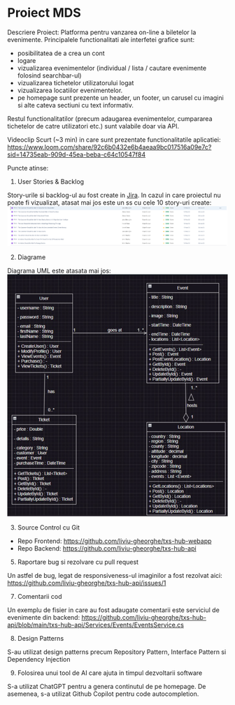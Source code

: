 # Proiect MDS

Descriere Proiect: Platforma pentru vanzarea on-line a biletelor la evenimente. Principalele functionalitati ale interfetei grafice sunt: 
- posibilitatea de a crea un cont
- logare
- vizualizarea evenimentelor (individual / lista / cautare evenimente folosind searchbar-ul)
- vizualizarea tichetelor utilizatorului logat 
- vizualizarea locatiilor evenimentelor. 
- pe homepage sunt prezente un header, un footer, un carusel cu imagini si alte cateva sectiuni cu text informativ. 


Restul functionalitatilor (precum adaugarea evenimentelor, cumpararea tichetelor de catre utilizatori etc.) sunt valabile doar via API. 

Videoclip Scurt (~3 min) in care sunt prezentate functionalitatile aplicatiei: https://www.loom.com/share/92c6b0432e6b4aeaa9bc017516a09e7c?sid=14735eab-909d-45ea-beba-c64c10547f84

Puncte atinse:

1. User Stories & Backlog

Story-urile si backlog-ul au fost create in [Jira](https://clinciudiana02.atlassian.net/jira/software/projects/TXS/boards/1).
In cazul in care proiectul nu poate fi vizualizat, atasat mai jos este un ss cu cele 10 story-uri create: ![Alt text](readme-image.png)

2. Diagrame

Diagrama UML este atasata mai jos:
![Alt text](readme-image-1.png)

3. Source Control cu Git 

- Repo Frontend: https://github.com/liviu-gheorghe/txs-hub-webapp
- Repo Backend: https://github.com/liviu-gheorghe/txs-hub-api

5. Raportare bug si rezolvare cu pull request

Un astfel de bug, legat de responsiveness-ul imaginilor a fost rezolvat aici: https://github.com/liviu-gheorghe/txs-hub-api/issues/1

7. Comentarii cod

Un exemplu de fisier in care au fost adaugate comentarii este serviciul de evenimente din backend: https://github.com/liviu-gheorghe/txs-hub-api/blob/main/txs-hub-api/Services/Events/EventsService.cs


8. Design Patterns

S-au utilizat design patterns precum Repository Pattern, Interface Pattern si Dependency Injection

9. Folosirea unui tool de AI care ajuta in timpul dezvoltarii software

S-a utilizat ChatGPT pentru a genera continutul de pe homepage. De asemenea, s-a utilizat Github Copilot pentru code autocompletion. 